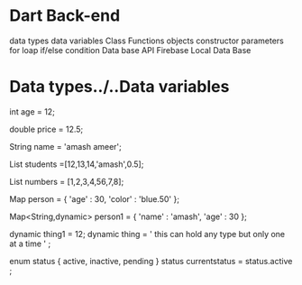 # Dart Back-end
data types
data variables
Class
Functions
objects
constructor
parameters
for loap
if/else condition
Data base
API 
Firebase
Local Data Base








# Data types../..Data variables 
int age = 12;

double price = 12.5;

String name = 'amash ameer';

List students =[12,13,14,'amash',0.5];

List<int> numbers = [1,2,3,4,56,7,8];

Map person = { 'age' : 30, 'color' : 'blue.50' };

Map<String,dynamic> person1 = { 'name' : 'amash', 'age' : 30 };

dynamic thing1 = 12;
dynamic thing = ' this can hold any type but only one at a time ' ;

enum status  { active, inactive, pending }
status currentstatus = status.active ;
